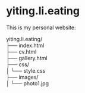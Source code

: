 # yiting.li.eating
This is my personal website:

yiting.li.eating/  
 ├── index.html  
 ├── cv.html  
 ├── gallery.html   
 ├── css/  
 │   └── style.css  
 ├── images/  
 │   └── photo1.jpg  

